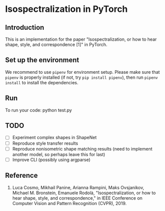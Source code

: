 # Isospectralization in PyTorch

## Introduction

This is an implementation for the paper "Isospectralization, or how to hear shape, style, and correspondence [1]" in PyTorch.

## Set up the environment

We recommend to use `pipenv` for environment setup. Please make sure that `pipenv` is properly installed (if not, try `pip install pipenv`), then run `pipenv install` to install the dependencies.

## Run

To run your code: python test.py 

## TODO

- [ ] Experiment complex shapes in ShapeNet
- [ ] Reproduce style transfer results
- [ ] Reproduce nonisometric shape matching results (need to implement another model, so perhaps leave this for last)
- [ ] Improve CLI (possibly using argparse)

## Reference

1. Luca Cosmo, Mikhail Panine, Arianna Rampini, Maks Ovsjanikov, Michael M. Bronstein, Emanuele Rodolà, "Isospectralization, or how to hear shape, style, and correspondence," in IEEE Conference on Computer Vision and Pattern Recognition (CVPR), 2019.
